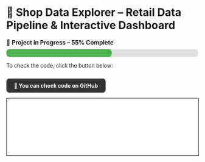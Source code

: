 # 🛒 Shop Data Explorer – Retail Data Pipeline & Interactive Dashboard

<p style="font-size: 1.1em; font-weight: 500; margin-bottom: 8px;">
  🚧 <strong>Project in Progress – 55% Complete</strong>
</p>

<div style="background-color: #e0e0e0; border-radius: 8px; width: 100%; height: 20px; margin-bottom: 12px;">
  <div style="width: 55%; height: 100%; background-color: #4caf50; border-radius: 8px;"></div>
</div>

<p style="font-size: 1em; margin-bottom: 12px;">
  To check the code, click the button below:
</p>


<div style="display: flex; gap: 12px;">
  <!-- <a href="https://lotyappmy.streamlit.app/" 
     class="md-button md-button--primary" 
     style="background-color: #1E90FF; color: white; padding: 10px 20px; 
            border-radius: 8px; text-decoration: none; font-weight: bold; display: inline-flex; align-items: center; gap: 8px;">
    🌍 ✈️ 📱 Flight 4 U – Open App
  </a> -->

  <a href="https://github.com/KamilSemczuk13/shop_exlorer_app/blob/main/app.py"
     class="md-button md-button--secondary" 
     style="background-color: #333; color: white; padding: 10px 20px; 
            border-radius: 8px; text-decoration: none; font-weight: bold; display: inline-flex; align-items: center; gap: 8px;">
    🐙 You can check code on GitHub
  </a>

</div>


<iframe
    id="content"
    src="shop.html"
    width="100%"
    style="border:1px solid black;overflow:hidden;"
></iframe>
<script>
function resizeIframeToFitContent(iframe) {
    iframe.style.height = (iframe.contentWindow.document.documentElement.scrollHeight + 50) + "px";
    iframe.contentDocument.body.style["overflow"] = 'hidden';
}
window.addEventListener('load', function() {
    var iframe = document.getElementById('content');
    resizeIframeToFitContent(iframe);
});
window.addEventListener('resize', function() {
    var iframe = document.getElementById('content');
    resizeIframeToFitContent(iframe);
});
</script>